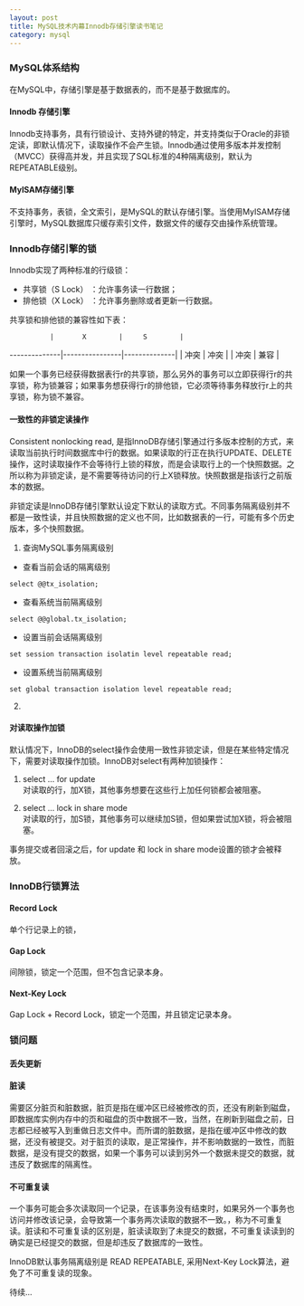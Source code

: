 ```yaml
---
layout: post
title: MySQL技术内幕Innodb存储引擎读书笔记
category: mysql 
---
```


### MySQL体系结构

在MySQL中，存储引擎是基于数据表的，而不是基于数据库的。

#### Innodb 存储引擎

Innodb支持事务，具有行锁设计、支持外键的特定，并支持类似于Oracle的非锁定读，即默认情况下，读取操作不会产生锁。Innodb通过使用多版本并发控制（MVCC）获得高并发，并且实现了SQL标准的4种隔离级别，默认为REPEATABLE级别。

#### MyISAM存储引擎

不支持事务，表锁，全文索引，是MySQL的默认存储引擎。当使用MyISAM存储引擎时，MySQL数据库只缓存索引文件，数据文件的缓存交由操作系统管理。

### Innodb存储引擎的锁

Innodb实现了两种标准的行级锁：  
 * 共享锁（S Lock） ：允许事务读一行数据；
 * 排他锁（X Lock） ：允许事务删除或者更新一行数据。

共享锁和排他锁的兼容性如下表：

              |       X        |     S        |  
--------------|----------------|--------------| 
              |       冲突      |    冲突      | 
              |       冲突      |    兼容      | 

如果一个事务已经获得数据表行r的共享锁，那么另外的事务可以立即获得行r的共享锁，称为锁兼容；如果事务想获得行r的排他锁，它必须等待事务释放行r上的共享锁，称为锁不兼容。

####  一致性的非锁定读操作

Consistent nonlocking read, 是指InnoDB存储引擎通过行多版本控制的方式，来读取当前执行时间数据库中行的数据。如果读取的行正在执行UPDATE、DELETE操作，这时读取操作不会等待行上锁的释放，而是会读取行上的一个快照数据。之所以称为非锁定读，是不需要等待访问的行上X锁释放。快照数据是指该行之前版本的数据。

非锁定读是InnoDB存储引擎默认设定下默认的读取方式。不同事务隔离级别并不都是一致性读，并且快照数据的定义也不同，比如数据表的一行，可能有多个历史版本，多个快照数据。

1. 查询MySQL事务隔离级别


 * 查看当前会话的隔离级别  
~~~~  
select @@tx_isolation;  
~~~~  

 * 查看系统当前隔离级别  
~~~~  
select @@global.tx_isolation;   
~~~~ 
 * 设置当前会话隔离级别  
~~~~  
set session transaction isolatin level repeatable read;  
~~~~ 
 * 设置系统当前隔离级别  
~~~~  
set global transaction isolation level repeatable read;  
~~~~ 

2. 

####  对读取操作加锁

默认情况下，InnoDB的select操作会使用一致性非锁定读，但是在某些特定情况下，需要对读取操作加锁。InnoDB对select有两种加锁操作：  

1. select ... for update  
对读取的行，加X锁，其他事务想要在这些行上加任何锁都会被阻塞。  

2. select ... lock in share mode   
对读取的行，加S锁，其他事务可以继续加S锁，但如果尝试加X锁，将会被阻塞。

事务提交或者回滚之后，for update 和 lock in share mode设置的锁才会被释放。

### InnoDB行锁算法

#### Record Lock

单个行记录上的锁，

#### Gap Lock

间隙锁，锁定一个范围，但不包含记录本身。

#### Next-Key Lock

Gap Lock + Record Lock，锁定一个范围，并且锁定记录本身。

### 锁问题

#### 丢失更新

#### 脏读

需要区分脏页和脏数据，脏页是指在缓冲区已经被修改的页，还没有刷新到磁盘，即数据库实例内存中的页和磁盘的页中数据不一致，当然，在刷新到磁盘之前，日志都已经被写入到重做日志文件中。而所谓的脏数据，是指在缓冲区中修改的数据，还没有被提交。对于脏页的读取，是正常操作，并不影响数据的一致性，而脏数据，是没有提交的数据，如果一个事务可以读到另外一个数据未提交的数据，就违反了数据库的隔离性。

#### 不可重复读

一个事务可能会多次读取同一个记录，在该事务没有结束时，如果另外一个事务也访问并修改该记录，会导致第一个事务两次读取的数据不一致。，称为不可重复读。脏读和不可重复读的区别是，脏读读取到了未提交的数据，不可重复读读到的确实是已经提交的数据，但是却违反了数据库的一致性。

InnoDB默认事务隔离级别是 READ REPEATABLE, 采用Next-Key Lock算法，避免了不可重复读的现象。

待续...